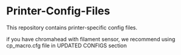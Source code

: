 # Printer-Config-Files
This repository contains printer-specific config files.

if you have chromahead with filament sensor, we recommend using cp_macro.cfg file in UPDATED CONFIGS section
